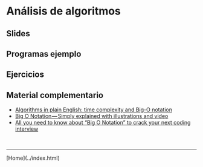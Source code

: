 # Análisis de algoritmos

## Slides


## Programas ejemplo


## Ejercicios


## Material complementario

- [Algorithms in plain English: time complexity and Big-O notation](https://medium.freecodecamp.org/time-is-complex-but-priceless-f0abd015063c)
- [Big O Notation — Simply explained with illustrations and video](https://medium.freecodecamp.org/big-o-notation-simply-explained-with-illustrations-and-video-87d5a71c0174)
- [All you need to know about “Big O Notation” to crack your next coding interview](https://medium.freecodecamp.org/all-you-need-to-know-about-big-o-notation-to-crack-your-next-coding-interview-9d575e7eec4)
<!-- - []() -->



<BR>
<HR>
[Home](../index.html)
<BR>

